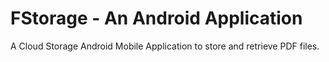 # FStorage - An Android Application
A Cloud Storage Android Mobile Application to store and retrieve PDF files.

